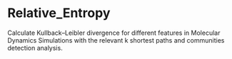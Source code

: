 # Relative_Entropy

Calculate Kullback–Leibler divergence for different features in Molecular Dynamics Simulations with the relevant k shortest paths and communities detection analysis.
